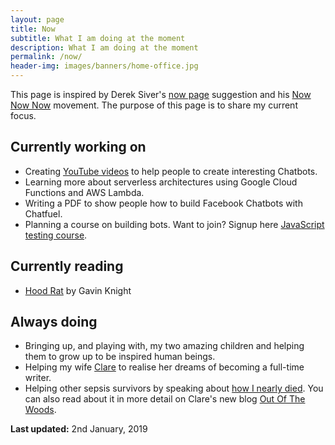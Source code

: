 ```yaml
---
layout: page
title: Now
subtitle: What I am doing at the moment
description: What I am doing at the moment
permalink: /now/
header-img: images/banners/home-office.jpg
---
```


This page is inspired by Derek Siver's [now page](http://sivers.org/now) suggestion and his [Now Now Now](http://nownownow.com/) movement. The purpose of this page is to share my current focus.

## Currently working on

- Creating [YouTube videos](https://www.youtube.com/playlist?list=PLDvWRKT9Cd2g-L4_hStYOcmOfTF87U8FM) to help people to create interesting Chatbots.
- Learning more about serverless architectures using Google Cloud Functions and AWS Lambda.
- Writing a PDF to show people how to build Facebook Chatbots with Chatfuel.
- Planning a course on building bots. Want to join? Signup here [JavaScript testing course]({{site.url}}/bots/sign-up-bot-building-for-beginners/).

## Currently reading

- [Hood Rat](https://amzn.to/2As98Xj) by Gavin Knight

## Always doing

- Bringing up, and playing with, my two amazing children and helping them to grow up to be inspired human beings.
- Helping my wife [Clare](http://www.clarelittlemore.com) to realise her dreams of becoming a full-time writer.
- Helping other sepsis survivors by speaking about [how I nearly died](/how-i-almost-died/). You can also read about it in more detail on Clare's new blog [Out Of The Woods](http://outofthewoodsblog.com).

**Last updated:** 2nd January, 2019
